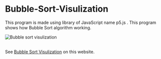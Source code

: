 # Bubble-Sort-Visulization
This program is made using library of JavaScript name p5.js . This program shows how Bubble Sort algorithm working.

<img src="https://raw.githubusercontent.com/urvesh254/Videos-and-Photos/main/images/BSV.gif?token=ANEQHORFDXPQY6FZDRPD2NC7QVDVC" title="Bubble sort visulization"><br><br>

See [Bubble Sort Visulization](https://urvesh254.github.io/Bubble-Sort-Visulization/ "Bubble Sort Visulization") on this website.
